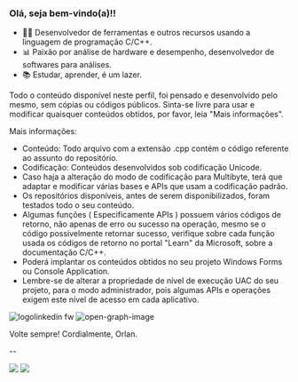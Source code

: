 ### Olá, seja bem-vindo(a)!!


- 🧑‍💻 Desenvolvedor de ferramentas e outros recursos usando a linguagem de programação C/C++.
- 📊 Paixão por análise de hardware e desempenho, desenvolvedor de softwares para análises.
- 📚 Estudar, aprender, é um lazer.

Todo o conteúdo disponível neste perfil, foi pensado e desenvolvido pelo mesmo, sem cópias ou códigos públicos.
Sinta-se livre para usar e modificar quaisquer conteúdos obtidos, por favor, leia "Mais informações".

Mais informações:
* Conteúdo: Todo arquivo com a extensão .cpp contém o código referente ao assunto do repositório.
* Codificação: Conteúdos desenvolvidos sob codificação Unicode.
* Caso haja a alteração do modo de codificação para Multibyte, terá que adaptar e modificar várias bases e APIs que usam a codificação padrão.
* Os repositórios disponíveis, antes de serem disponibilizados, foram testados todo o seu conteúdo.
* Algumas funções ( Especificamente APIs ) possuem vários códigos de retorno, não apenas de erro ou sucesso na operação, mesmo se o código possivelmente retornar sucesso, verifique sobre cada função usada os códigos de retorno no portal "Learn" da Microsoft, sobre a documentação C/C++.
* Poderá implantar os conteúdos obtidos no seu projeto Windows Forms ou Console Application.
* Lembre-se de alterar a propriedade de nível de execução UAC do seu projeto, para o modo administrador, pois algumas APIs e operações exigem este nível de acesso em cada aplicativo.


![logolinkedin fw](https://github.com/OrlanMelo/OrlanMelo/assets/142623736/8170e0a4-daa8-4d75-8e76-9ea3aec9951f)
![open-graph-image](https://github.com/OrlanMelo/OrlanMelo/assets/142623736/df0025c3-1c7b-46e0-bd3b-e78147c05be7)



Volte sempre!
Cordialmente, Orlan.

--

<div>
  <a href = "https://www.youtube.com/channel/UCbvWf-HIfulW4lTeOLop1pw" target="_blank"><img src="https://img.shields.io/badge/YouTube-FF0000?style=for-the-badge&logo=youtube&logoColor=white" target="_blank"></a>
  <a>
    <a href = "mailto:orlandesenvolvedor@gmail.com"><img src="https://img.shields.io/badge/Gmail-D14836?style=for-the-badge&logo=gmail&logoColor=white" target="_blank"></a>
  </a>
</div>
